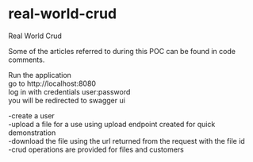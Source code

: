 # real-world-crud
Real World Crud

Some of the articles referred to during this POC can be found in code comments.<br/>

Run the application<br/>
go to http://localhost:8080<br/>
log in with credentials user:password<br/>
you will be redirected to swagger ui<br/>

-create a user<br/>
-upload a file for a use using upload endpoint created for quick demonstration<br/>
-download the file using the url returned from the request with the file id<br/>
-crud operations are provided for files and customers<br/>


